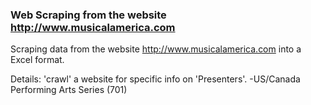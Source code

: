 ### Web Scraping from the website http://www.musicalamerica.com

Scraping data from the website http://www.musicalamerica.com into a Excel format.

Details: 'crawl' a website for specific info on 'Presenters'.
-US/Canada Performing Arts Series (701)
